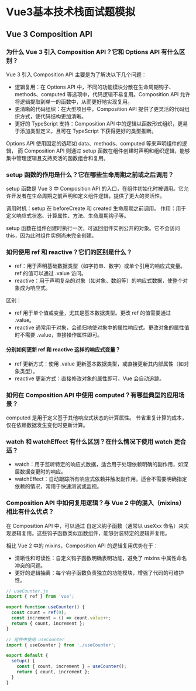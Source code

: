 # Vue3基本技术栈面试题模拟

## Vue 3 Composition API

### 为什么 Vue 3 引入 Composition API？它和 Options API 有什么区别？

Vue 3 引入 Composition API 主要是为了解决以下几个问题：

- 逻辑复用：在 Options API 中，不同的功能模块分散在生命周期钩子、methods、computed 等选项中，代码逻辑不易复用。Composition API 允许将逻辑提取到单一的函数中，从而更好地实现复用。
- 更清晰的代码组织：在大型项目中，Composition API 提供了更灵活的代码组织方式，使代码结构更加清晰。
- 更好的 TypeScript 支持：Composition API 中的逻辑以函数形式组织，更易于添加类型定义，且可在 TypeScript 下获得更好的类型推断。

Options API 使用固定的选项如 data、methods、computed 等来声明组件的逻辑，
而 Composition API 则通过 setup 函数在组件创建时声明和组织逻辑，能够集中管理逻辑且支持灵活的函数组合和复用。

### setup 函数的作用是什么？它在哪些生命周期之前或之后调用？

setup 函数是 Vue 3 中 Composition API 的入口，在组件初始化时被调用。它允许开发者在生命周期之前声明和定义组件逻辑，提供了更大的灵活性。

调用时机：setup 在 beforeCreate 和 created 生命周期之前调用。
作用：用于定义响应式状态、计算属性、方法、生命周期钩子等。

setup 函数在组件创建时执行一次，可返回组件实例公开的对象。它不会访问 this，因为此时组件实例尚未完全创建。

### 如何使用 ref 和 reactive？它们的区别是什么？

- ref：用于声明基础数据类型（如字符串、数字）或单个引用的响应式变量。ref 的值可以通过 .value 访问。
- reactive：用于声明复杂的对象（如对象、数组等）的响应式数据，使整个对象成为响应式。

区别：

- ref 用于单个值或变量，尤其是基本数据类型。更改 ref 的值需要通过 .value。
- reactive 通常用于对象，会递归地使对象中的属性响应式。更改对象的属性值时不需要 .value，直接操作属性即可。

#### 分别如何更新 ref 和 reactive 这样的响应式变量？

- ref 更新方式：使用 .value 更新基本数据类型，或直接更新其内部属性（如对象类型）。
- reactive 更新方式：直接修改对象的属性即可，Vue 会自动追踪。

### 如何在 Composition API 中使用 computed？有哪些典型的应用场景？

computed 是用于定义基于其他响应式状态的计算属性。
节省重复计算的成本，仅在依赖数据发生变化时更新计算。

### watch 和 watchEffect 有什么区别？在什么情况下使用 watch 更合适？

- watch：用于监听特定的响应式数据，适合用于处理依赖明确的副作用，如深层数据变更时的响应。
- watchEffect：自动跟踪所有响应式依赖并触发副作用。适合不需要明确指定依赖的情况，常用于快速测试或监视。

### Composition API 中如何复用逻辑？与 Vue 2 中的混入（mixins）相比有什么优点？

在 Composition API 中，可以通过 自定义钩子函数（通常以 useXxx 命名）来实现逻辑复用。这些钩子函数类似函数组件，能够封装特定的逻辑并复用。

相比 Vue 2 中的 mixins，Composition API 的逻辑复用优势在于：

- 清晰性和可读性：自定义钩子函数明确表明功能，避免了 mixins 中属性命名冲突的问题。
- 更好的逻辑抽离：每个钩子函数负责独立的功能模块，增强了代码的可维护性。

```js
// useCounter.js
import { ref } from 'vue';

export function useCounter() {
  const count = ref(0);
  const increment = () => count.value++;
  return { count, increment };
}

// 组件中使用 useCounter
import { useCounter } from './useCounter';

export default {
  setup() {
    const { count, increment } = useCounter();
    return { count, increment };
  }
}
```